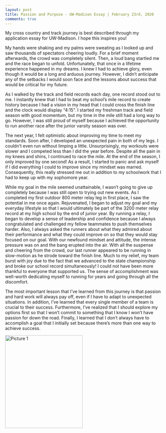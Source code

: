 ```yaml
---
layout: post
title: Passion and Purpose - UW-Madison Essay | February 23rd, 2020
comments: true
---
```


My cross country and track journey is best described through my application essay for UW-Madison. I hope this inspires you!

My hands were shaking and my palms were sweating as I looked up and saw thousands of spectators cheering loudly. For a brief moment afterwards, the crowd was completely silent. Then, a loud bang startled me and the race began to unfold. Unfortunately, that once in a lifetime experience happened in my dreams. I knew I had to achieve glory, even though it would be a long and arduous journey. However, I didn’t anticipate any of the setbacks I would soon face and the lessons about success that would be critical for my future.

As I walked by the track and field records each day, one record stood out to me. I instantly knew that I had to beat my school’s mile record to create history because I had a vision in my head that I could cross the finish line and the clock would display “4:15”. I started my freshman track and field season with good momentum, but my time in the mile still had a long way to go. However, I was still proud of myself because I achieved the opportunity to run another race after the junior varsity season was over.

The next year, I felt optimistic about improving my time to meet my standards. Soon after, I developed an unexpected pain in both of my legs. I couldn’t even run without limping a little. Unsurprisingly, my workouts were slower and I competed less than I did the year before. Despite all the pain in my knees and shins, I continued to race the mile. At the end of the season, I only improved by one second! As a result, I started to panic and ask myself if I did everything I could to improve since my mindset was marred. Consequently, this really stressed me out in addition to my schoolwork that I had to keep up with my sophomore year.

While my goal in the mile seemed unattainable, I wasn’t going to give up completely because I was still open to trying out new events. As I completed my first outdoor 800 meter relay leg in first place, I saw the potential in me once again. Rejuvenated, I began to adjust my goal and my everyday lifestyle so that I would ultimately be part of the 3200 meter relay record at my high school by the end of junior year. By running a relay, I began to develop a sense of leadership and confidence because I always congratulated and challenged my fellow teammates to push themselves harder. Also, I always asked the runners about what they admired about their performance and what they could improve on so that they would stay focused on our goal. With our newfound mindset and attitude, the intense pressure was on and the bang erupted into the air. With all the suspense and cheering from the crowd, our last runner appeared to be running in slow-motion as he strode toward the finish line. Much to my relief, my team burst with joy due to the fact that we advanced to the state championship and broke our school record simultaneously! I could not have been more thankful to everyone that supported us. The sense of accomplishment was well-worth dedicating myself to running for years and going through all the discomfort.

The most important lesson that I’ve learned from this journey is that passion and hard work will always pay off, even if I have to adapt to unexpected situations. In addition, I’ve learned that every single member of a team is crucial to their success. Furthermore, I’ve realized that I should explore my options first so that I won’t commit to something that I know I won’t have passion for down the road. Finally, I learned that I don’t always have to accomplish a goal that I initially set because there’s more than one way to achieve success. 

<img src="https://lh3.googleusercontent.com/NRytXSUPThQ7uc45Ve-Na9uAdHFk60x-ZMNDEHG7pwG5M_FgITNIRSDd3aalnCv04SkBGNeO4xBj4r2didb9VmHX8jET9kht5Paga0iACA3gPVBHLFITDUZZCC3IOtXf9xtfcqIPa0CafRbhCnp8b0n3Q8QJqa2-YExFQ5jPYNG4ILUCKNaVO6ZKIkyeyGqEkxQmFJkLzBASBihhTHtbVlH5AQIYavYy2iu3YSrT7xibovOaZxdjCE7RDRXnhvTJeaoJhUG6kgKjy6V6oL9vL1MGTeyrSZT9RQpZH2n5g46RN0Q2Uhw-Pb1ot9YIQjFSPQzBJUuRbmtRzNLpWFqADfZnscgq3t99twqASOJUctsL6-GCQsjEMJTLZYDVEB3C4cXwvRkGb4WPcJYoTsLct7Hohu3rROg8IpCjV0Eyb2oaBcIIHVSE_v-MFaKKtPWNJnsHbyrrAn8v0A2nFUkQsgM3m1ID4fMKX5LRGYTFbGa5L1NydV5XgKTMShQdilg5fDb9N-xGiZ_F3lrEUumsi4SvSmwdJDNX6Xp3uXC0TndryMWzsycLFLfFaeB2_7FPEdJWIPGu6TYBxLCsj-o1QLy3-tZ3Av7abCx2eU3eX8WGMuEHUql8dkKYbl3UEriYhKoAZevBjbvthYvG5ZOEjdINkwv-UuIB-sSTJwc9zPDHTnlnKE1_KSk=w352-h625-no" alt="Picture 1" width="250" height="300"/>